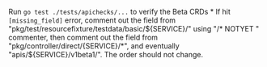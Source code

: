 Run `go test ./tests/apichecks/...` to verify the Beta CRDs
    * If hit `[missing_field]` error, comment out the field from "pkg/test/resourcefixture/testdata/basic/${SERVICE}/" using "/* NOTYET " commenter, then comment out the field from "pkg/controller/direct/{SERVICE}/*", and eventually "apis/${SERVICE}/v1beta1/". The order should not change.